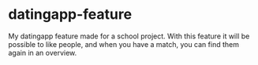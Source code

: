# datingapp-feature

My datingapp feature made for a school project. With this feature it will be possible to like people, and when you have a match, you can find them again in an overview.

